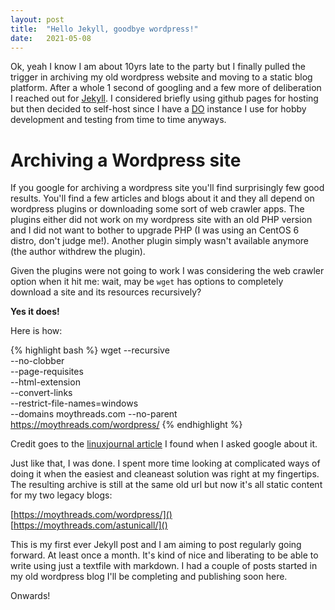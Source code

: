 ```yaml
---
layout: post
title:  "Hello Jekyll, goodbye wordpress!"
date:   2021-05-08
---
```

Ok, yeah I know I am about 10yrs late to the party but I finally pulled the trigger in archiving my old wordpress website and moving to a static blog platform. After a whole 1 second of googling and a few more of deliberation I reached out for [Jekyll](https://jekyllrb.com/). I considered briefly using github pages for hosting but then decided to self-host since I have a [DO](https://www.digitalocean.com/) instance I use for hobby development and testing from time to time anyways.

# Archiving a Wordpress site

If you google for archiving a wordpress site you'll find surprisingly few good results. You'll find a few articles and blogs about it and they all depend on wordpress plugins or downloading some sort of web crawler apps. The plugins either did not work on my wordpress site with an old PHP version and I did not want to bother to upgrade PHP (I was using an CentOS 6 distro, don't judge me!). Another plugin simply wasn't available anymore (the author withdrew the plugin).

Given the plugins were not going to work I was considering the web crawler option when it hit me: wait, may be `wget` has options to completely download a site and its resources recursively?

**Yes it does!** 

Here is how:

{% highlight bash %}
wget --recursive \
     --no-clobber \
     --page-requisites \
     --html-extension \
     --convert-links \
     --restrict-file-names=windows \
     --domains moythreads.com
     --no-parent \
     https://moythreads.com/wordpress/ 
{% endhighlight %}

Credit goes to the [linuxjournal article](https://www.linuxjournal.com/content/downloading-entire-web-site-wget) I found when I asked google about it.

Just like that, I was done. I spent more time looking at complicated ways of doing it when the easiest and cleaneast solution was right at my fingertips. The resulting archive is still at the same old url but now it's all static content for my two legacy blogs:

[https://moythreads.com/wordpress/]()  
[https://moythreads.com/astunicall/]()

This is my first ever Jekyll post and I am aiming to post regularly going forward. At least once a month. It's kind of nice and liberating to be able to write using just a textfile with markdown. I had a couple of posts started in my old wordpress blog I'll be completing and publishing soon here.

Onwards!
